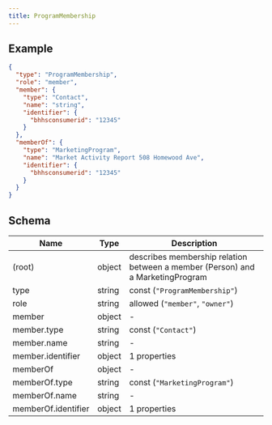 ```yaml
---
title: ProgramMembership
---
```

## Example



```json
{
  "type": "ProgramMembership",
  "role": "member",
  "member": {
    "type": "Contact",
    "name": "string",
    "identifier": {
      "bhhsconsumerid": "12345"
    }
  },
  "memberOf": {
    "type": "MarketingProgram",
    "name": "Market Activity Report 508 Homewood Ave",
    "identifier": {
      "bhhsconsumerid": "12345"
    }
  }
}
```
## Schema

| Name | Type | Description |
|---|---|---|
| (root) | object | describes membership relation between a member (Person) and a MarketingProgram |
| type | string | const (`"ProgramMembership"`)  |
| role | string | allowed (`"member"`, `"owner"`)  |
| member | object | - |
| member.type | string | const (`"Contact"`)  |
| member.name | string | - |
| member.identifier | object |  1 properties |
| memberOf | object | - |
| memberOf.type | string | const (`"MarketingProgram"`)  |
| memberOf.name | string | - |
| memberOf.identifier | object |  1 properties |

